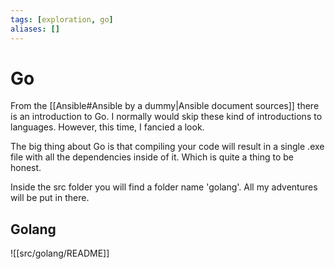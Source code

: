 ```yaml
---
tags: [exploration, go]
aliases: []
---
```


# Go
From the [[Ansible#Ansible by a dummy|Ansible document sources]] there is an introduction to Go. I normally would skip these kind of introductions to languages. However, this time, I fancied a look.

The big thing about Go is that compiling your code will result in a single .exe file with all the dependencies inside of it. Which is quite a thing to be honest. 

Inside the src folder you will find a folder name 'golang'. All my adventures will be put in there.

## Golang
![[src/golang/README]]